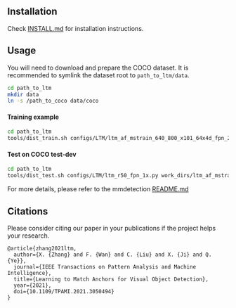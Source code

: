 ## Installation 
Check [INSTALL.md](INSTALL.md) for installation instructions.

## Usage
You will need to download and prepare the COCO dataset. It is recommended to symlink the dataset root to `path_to_ltm/data`.

```bash
cd path_to_ltm
mkdir data
ln -s /path_to_coco data/coco
```

#### Training example

```bash
cd path_to_ltm
tools/dist_train.sh configs/LTM/ltm_af_mstrain_640_800_x101_64x4d_fpn_2x.py 8 --autoscale-lr
```

#### Test on COCO test-dev

```bash
cd path_to_ltm
tools/dist_test.sh configs/LTM/ltm_r50_fpn_1x.py work_dirs/ltm_af_mstrain_640_800_x101_64x4d_fpn_2x/latest.pth 8 --out results.pkl --eval bbox
```
For more details, please refer to the mmdetection [README.md](MMDET_README.md)

## Citations
Please consider citing our paper in your publications if the project helps your research.
```
@article{zhang2021ltm,
  author={X. {Zhang} and F. {Wan} and C. {Liu} and X. {Ji} and Q. {Ye}},
  journal={IEEE Transactions on Pattern Analysis and Machine Intelligence}, 
  title={Learning to Match Anchors for Visual Object Detection}, 
  year={2021},
  doi={10.1109/TPAMI.2021.3050494}
}
```
